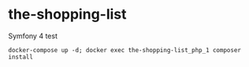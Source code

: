 # the-shopping-list
Symfony 4 test

`docker-compose up -d; docker exec the-shopping-list_php_1 composer install`
